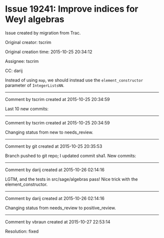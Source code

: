 # Issue 19241: Improve indices for Weyl algebras

Issue created by migration from Trac.

Original creator: tscrim

Original creation time: 2015-10-25 20:34:12

Assignee: tscrim

CC:  darij

Instead of using `map`, we should instead use the `element_constructor` parameter of `IntegerListsNN`.


---

Comment by tscrim created at 2015-10-25 20:34:59

Last 10 new commits:


---

Comment by tscrim created at 2015-10-25 20:34:59

Changing status from new to needs_review.


---

Comment by git created at 2015-10-25 20:35:53

Branch pushed to git repo; I updated commit sha1. New commits:


---

Comment by darij created at 2015-10-26 02:14:16

LGTM, and the tests in src/sage/algebras pass! Nice trick with the element_constructor.


---

Comment by darij created at 2015-10-26 02:14:16

Changing status from needs_review to positive_review.


---

Comment by vbraun created at 2015-10-27 22:53:14

Resolution: fixed
